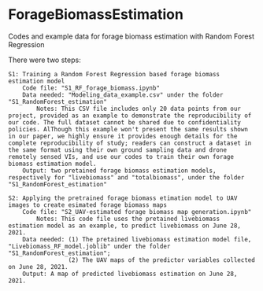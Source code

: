 # ForageBiomassEstimation
Codes and example data for forage biomass estimation with Random Forest Regression

There were two steps:

    S1: Training a Random Forest Regression based forage biomass estimation model
        Code file: "S1_RF_forage_biomass.ipynb"
        Data needed: "Modeling_data_example.csv" under the folder "S1_RandomForest_estimation"
            Notes: This CSV file includes only 20 data points from our project, provided as an example to demonstrate the reproducibility of our code. The full dataset cannot be shared due to confidentiality policies. AlThough this example won't present the same results shown in our paper, we highly ensure it provides enough details for the complete reproducibility of study; readers can construct a dataset in the same format using their own ground sampling data and drone remotely sensed VIs, and use our codes to train their own forage biomass estimation model.
        Output: two pretained forage biomass estimation models, respectively for "livebiomass" and "totalbiomass", under the folder "S1_RandomForest_estimation"

    S2: Applying the pretrained forage biomass etimation model to UAV images to create esimated forage biomass maps
        Code file: "S2_UAV-estimated forage biomass map generation.ipynb"
            Notes: This code file uses the pretained livebiomass estimation model as an example, to predict livebiomass on June 28, 2021.
        Data needed: (1) The pretained livebiomass estimation model file, "Livebiomass_RF_model.joblib" under the folder "S1_RandomForest_estimation";
                     (2) The UAV maps of the predictor variables collected on June 28, 2021.
        Output: A map of predicted livebiomass estimation on June 28, 2021. 


